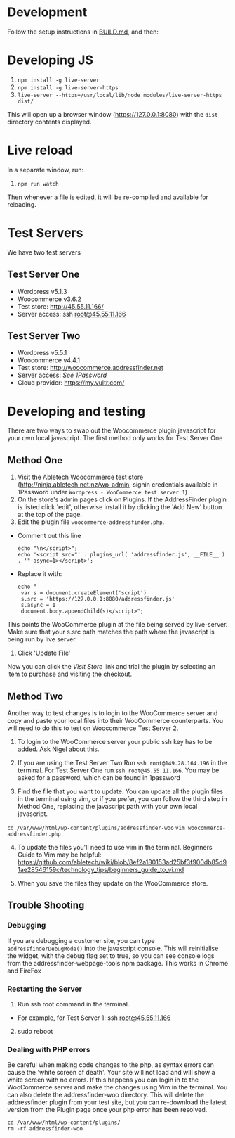 # Development

Follow the setup instructions in [BUILD.md](BUILD.md), and then:

# Developing JS

1. `npm install -g live-server`
1. `npm install -g live-server-https`
2. `live-server --https=/usr/local/lib/node_modules/live-server-https dist/`

This will open up a browser window (https://127.0.0.1:8080) with the `dist` directory contents displayed.

# Live reload

In a separate window, run:

1. `npm run watch`

Then whenever a file is edited, it will be re-compiled and available for reloading.

# Test Servers
We have two test servers

## Test Server One
 - Wordpress v5.1.3
 - Woocommerce v3.6.2
 - Test store: http://45.55.11.166/
 - Server access: ssh root@45.55.11.166

## Test Server Two
 - Wordpress v5.5.1
 - Woocommerce v4.4.1
 - Test store: http://woocommerce.addressfinder.net
 - Server access: _See 1Password_
 - Cloud provider: https://my.vultr.com/

# Developing and testing

There are two ways to swap out the Woocommerce plugin javascript for your own local javascript. The first method only works for Test Server One

## Method One

1. Visit the Abletech Woocommerce test store (http://ninja.abletech.net.nz/wp-admin, signin credentials available in 1Password under `Wordpress - WooCommerce test server 1`)
1. On the store's admin pages click on Plugins. If the AddressFinder plugin is listed click 'edit', otherwise install it by clicking the 'Add New' button at the top of the page.
1. Edit the plugin file `woocommerce-addressfinder.php`.
  - Comment out this line

    ```
    echo "\n</script>";
    echo '<script src="' . plugins_url( 'addressfinder.js', __FILE__ ) . '" async=1></script>';
    ```

  - Replace it with:

    ```
    echo "
     var s = document.createElement('script')
     s.src = 'https://127.0.0.1:8080/addressfinder.js'
     s.async = 1
     document.body.appendChild(s)</script>";
    ```

  This points the WooCommerce plugin at the file being served by live-server. Make sure that your s.src path matches the path where the javascript is being run by live server.

1. Click 'Update File'

Now you can click the _Visit Store_ link and trial the plugin by selecting an item to purchase and
visiting the checkout.

## Method Two

Another way to test changes is to login to the WooCommerce server and copy and paste your local files into their WooCommerce counterparts. You will need to do this to test on Woocommerce Test Server 2.

1. To login to the WooCommerce server your public ssh key has to be added. Ask Nigel about this.

2. If you are using the Test Server Two Run `ssh root@149.28.164.196` in the terminal. For Test Server One run `ssh root@45.55.11.166`. You may be asked for a password, which can be found in 1password

3. Find the file that you want to update. You can update all the plugin files in the terminal using vim, or if you prefer, you can follow the third step in Method One, replacing the javascript path with your own local javascript.

`cd /var/www/html/wp-content/plugins/addressfinder-woo`
`vim woocommerce-addressfinder.php`

4. To update the files you'll need to use vim in the terminal. Beginners Guide to Vim may be helpful: https://github.com/abletech/wiki/blob/8ef2a180153ad25bf3f900db85d91ae28546159c/technology_tips/beginners_guide_to_vi.md

5. When you save the files they update on the WooCommerce store.

## Trouble Shooting

### Debugging
  If you are debugging a customer site, you can type `addressfinderDebugMode()` into the javascript console. This will reinitialise the widget,
  with the debug flag set to true, so you can see console logs from the addressfinder-webpage-tools npm package.
  This works in Chrome and FireFox

### Restarting the Server

1. Run ssh root command in the terminal.
  *  For example, for Test Server 1: ssh root@45.55.11.166
2. sudo reboot

### Dealing with PHP errors

Be careful when making code changes to the php, as syntax errors can cause the 'white screen of death'. Your site will not load and will show a white screen with no errors. If this happens you can login in to the WooCommerce server and make the changes using Vim in the terminal. You can also delete the addressfinder-woo directory. This will delete the addressfinder plugin from your test site, but you can re-download the latest version from the Plugin page once your php error has been resolved.

 ```
 cd /var/www/html/wp-content/plugins/
 rm -rf addressfinder-woo
```
